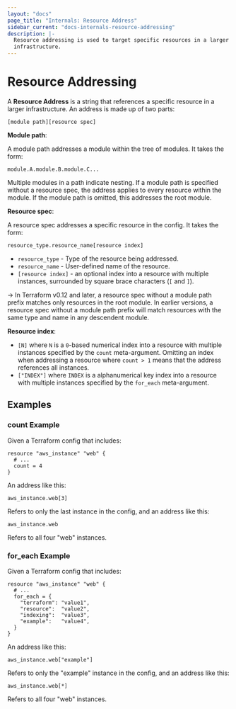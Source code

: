 ```yaml
---
layout: "docs"
page_title: "Internals: Resource Address"
sidebar_current: "docs-internals-resource-addressing"
description: |-
  Resource addressing is used to target specific resources in a larger
  infrastructure.
---
```


# Resource Addressing

A __Resource Address__ is a string that references a specific resource in a
larger infrastructure. An address is made up of two parts:

```
[module path][resource spec]
```

__Module path__:

A module path addresses a module within the tree of modules. It takes the form:

```
module.A.module.B.module.C...
```

Multiple modules in a path indicate nesting. If a module path is specified
without a resource spec, the address applies to every resource within the
module. If the module path is omitted, this addresses the root module.

__Resource spec__:

A resource spec addresses a specific resource in the config. It takes the form:

```
resource_type.resource_name[resource index]
```

 * `resource_type` - Type of the resource being addressed.
 * `resource_name` - User-defined name of the resource.
 * `[resource index]` - an optional index into a resource with multiple
   instances, surrounded by square brace characters (`[` and `]`).

-> In Terraform v0.12 and later, a resource spec without a module path prefix
matches only resources in the root module. In earlier versions, a resource spec
without a module path prefix will match resources with the same type and name
in any descendent module.

__Resource index__:

 * `[N]` where `N` is a `0`-based numerical index into a resource with multiple
   instances specified by the `count` meta-argument. Omitting an index when
   addressing a resource where `count > 1` means that the address references
   all instances.
 * `["INDEX"]` where `INDEX` is a alphanumerical key index into a resource with
   multiple instances specified by the `for_each` meta-argument.

## Examples

### count Example

Given a Terraform config that includes:

```hcl
resource "aws_instance" "web" {
  # ...
  count = 4
}
```

An address like this:

```
aws_instance.web[3]
```

Refers to only the last instance in the config, and an address like this:

```
aws_instance.web
```

Refers to all four "web" instances.

### for_each Example

Given a Terraform config that includes:

```hcl
resource "aws_instance" "web" {
  # ...
  for_each = {
    "terraform": "value1",
    "resource":  "value2",
    "indexing":  "value3",
    "example":   "value4",
  }
}
```

An address like this:

```
aws_instance.web["example"]
```

Refers to only the "example" instance in the config, and an address like this:

```
aws_instance.web[*]
```

Refers to all four "web" instances.

